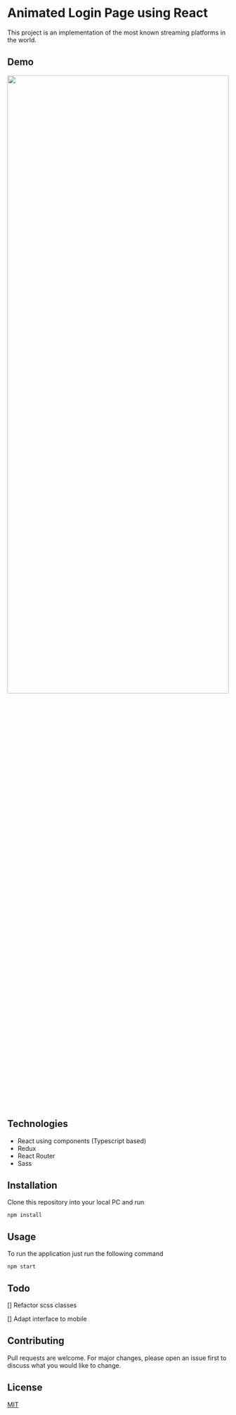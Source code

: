# Animated Login Page using React
This project is an implementation of the most known streaming platforms in the world.

## Demo

<img src="resources/login_demo.gif" height="60%" width="100%"/>

## Technologies

* React using components (Typescript based)
* Redux
* React Router
* Sass

## Installation

Clone this repository into your local PC and run

```node
npm install
```

## Usage

To run the application just run the following command
```node
npm start
```

## Todo

[] Refactor scss classes

[] Adapt interface to mobile

## Contributing
Pull requests are welcome. For major changes, please open an issue first to discuss what you would like to change.

## License
[MIT](https://choosealicense.com/licenses/mit/)